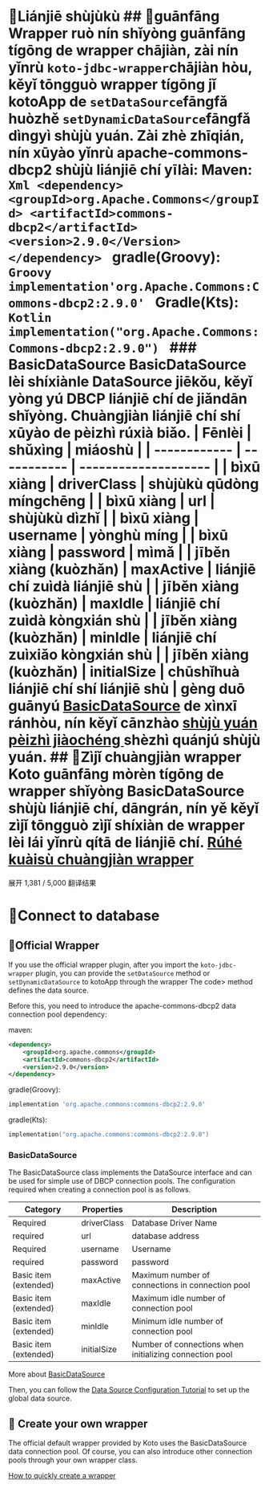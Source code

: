 # 🔗Liánjiē shùjùkù ## 📌guānfāng Wrapper ruò nín shǐyòng guānfāng tígōng de wrapper chājiàn, zài nín yǐnrù <code>koto-jdbc-wrapper</code>chājiàn hòu, kěyǐ tōngguò wrapper tígōng jǐ kotoApp de <code>setDataSource</code>fāngfǎ huòzhě <code>setDynamicDataSource</code>fāngfǎ dìngyì shùjù yuán. Zài zhè zhīqián, nín xūyào yǐnrù apache-commons-dbcp2 shùjù liánjiē chí yīlài: Maven: ```Xml <dependency> <groupId>org.Apache.Commons</groupId> <artifactId>commons-dbcp2</artifactId> <version>2.9.0</Version> </dependency> ``` gradle(Groovy): ```Groovy implementation'org.Apache.Commons:Commons-dbcp2:2.9.0' ``` Gradle(Kts): ```Kotlin implementation("org.Apache.Commons:Commons-dbcp2:2.9.0") ``` ### BasicDataSource BasicDataSource lèi shíxiànle DataSource jiēkǒu, kěyǐ yòng yú DBCP liánjiē chí de jiǎndān shǐyòng. Chuàngjiàn liánjiē chí shí xūyào de pèizhì rúxià biǎo. | Fēnlèi | shǔxìng | miáoshù | | ------------ | ----------- | -------------------- | | bìxū xiàng | driverClass | shùjùkù qūdòng míngchēng | | bìxū xiàng | url | shùjùkù dìzhǐ | | bìxū xiàng | username | yònghù míng | | bìxū xiàng | password | mìmǎ | | jīběn xiàng (kuòzhǎn) | maxActive | liánjiē chí zuìdà liánjiē shù | | jīběn xiàng (kuòzhǎn) | maxIdle | liánjiē chí zuìdà kòngxián shù | | jīběn xiàng (kuòzhǎn) | minIdle | liánjiē chí zuìxiǎo kòngxián shù | | jīběn xiàng (kuòzhǎn) | initialSize | chūshǐhuà liánjiē chí shí liánjiē shù | gèng duō guānyú [BasicDataSource](https://Commons.Apache.Org/proper/commons-dbcp/apidocs/index.Html) de xìnxī ránhòu, nín kěyǐ cānzhào <a href="/#/koto-config?Id=shùjù yuán pèizhì">shùjù yuán pèizhì jiàochéng </a>shèzhì quánjú shùjù yuán. ## 📌Zìjǐ chuàngjiàn wrapper Koto guānfāng mòrèn tígōng de wrapper shǐyòng BasicDataSource shùjù liánjiē chí, dāngrán, nín yě kěyǐ zìjǐ tōngguò zìjǐ shíxiàn de wrapper lèi lái yǐnrù qítā de liánjiē chí. [Rúhé kuàisù chuàngjiàn wrapper](user_wrapper.Md)
展开
1,381 / 5,000
翻译结果
# 🔗Connect to database

## 📌Official Wrapper

If you use the official wrapper plugin, after you import the <code>koto-jdbc-wrapper</code> plugin, you can provide the <code>setDataSource</code> method or <code>setDynamicDataSource</code> to kotoApp through the wrapper The code> method defines the data source.

Before this, you need to introduce the apache-commons-dbcp2 data connection pool dependency:

maven:

````xml
<dependency>
    <groupId>org.apache.commons</groupId>
    <artifactId>commons-dbcp2</artifactId>
    <version>2.9.0</version>
</dependency>
````

gradle(Groovy):

````groovy
implementation 'org.apache.commons:commons-dbcp2:2.9.0'
````

gradle(Kts):

```kotlin
implementation("org.apache.commons:commons-dbcp2:2.9.0")
````



### BasicDataSource

The BasicDataSource class implements the DataSource interface and can be used for simple use of DBCP connection pools.
The configuration required when creating a connection pool is as follows.

| Category | Properties | Description |
| ------------ | ----------- | -------------------- |
| Required | driverClass | Database Driver Name |
| required | url | database address |
| Required | username | Username |
| required | password | password |
| Basic item (extended) | maxActive | Maximum number of connections in connection pool |
| Basic item (extended) | maxIdle | Maximum idle number of connection pool |
| Basic item (extended) | minIdle | Minimum idle number of connection pool |
| Basic item (extended) | initialSize | Number of connections when initializing connection pool |

More about [BasicDataSource](https://commons.apache.org/proper/commons-dbcp/apidocs/index.html)

Then, you can follow the <a href="/#/koto-config?id=Data Source Configuration">Data Source Configuration Tutorial</a> to set up the global data source.



## 📌 Create your own wrapper

The official default wrapper provided by Koto uses the BasicDataSource data connection pool. Of course, you can also introduce other connection pools through your own wrapper class.

[How to quickly create a wrapper](user_wrapper.md)
